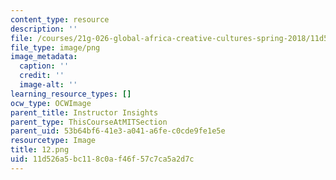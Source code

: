 ```yaml
---
content_type: resource
description: ''
file: /courses/21g-026-global-africa-creative-cultures-spring-2018/11d526a5bc118c0af46f57c7ca5a2d7c_12.png
file_type: image/png
image_metadata:
  caption: ''
  credit: ''
  image-alt: ''
learning_resource_types: []
ocw_type: OCWImage
parent_title: Instructor Insights
parent_type: ThisCourseAtMITSection
parent_uid: 53b64bf6-41e3-a041-a6fe-c0cde9fe1e5e
resourcetype: Image
title: 12.png
uid: 11d526a5-bc11-8c0a-f46f-57c7ca5a2d7c
---
```

